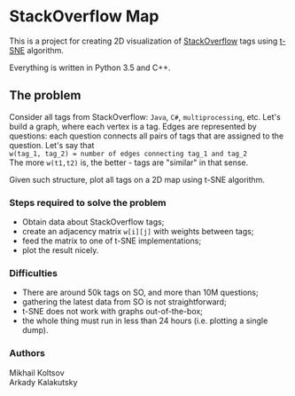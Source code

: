 # StackOverflow Map

This is a project for creating 2D visualization of [StackOverflow](http://stackoverflow.com/)
tags using [t-SNE](https://lvdmaaten.github.io/tsne/) 
algorithm.

Everything is written in Python 3.5 and C++.

## The problem
Consider all tags from StackOverflow: `Java`, `C#`, `multiprocessing`, etc. Let's build a graph,
where each vertex is a tag. Edges are represented by questions: each question connects
all pairs of tags that are assigned to the question. Let's say that  
`w(tag_1, tag_2) = number of edges connecting tag_1 and tag_2`  
The more `w(t1,t2)` is, the better - tags are "similar" in that sense.

Given such structure, plot all tags on a 2D map using t-SNE algorithm.

### Steps required to solve the problem
 - Obtain data about StackOverflow tags;
 - create an adjacency matrix `w[i][j]` with weights between tags;
 - feed the matrix to one of t-SNE implementations;
 - plot the result nicely.
 
### Difficulties
 - There are around 50k tags on SO, and more than 10M questions;
 - gathering the latest data from SO is not straightforward;
 - t-SNE does not work with graphs out-of-the-box;
 - the whole thing must run in less than 24 hours (i.e. plotting a single dump).

### Authors
Mikhail Koltsov  
Arkady Kalakutsky
